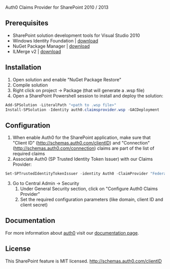 Auth0 Claims Provider for SharePoint 2010 / 2013

## Prerequisites
  - SharePoint solution development tools for Visual Studio 2010
  - Windows Identity Foundation | <a href="http://www.microsoft.com/en-us/download/details.aspx?id=17331" target="_blank">download</a>
  - NuGet Package Manager | <a href="http://visualstudiogallery.msdn.microsoft.com/27077b70-9dad-4c64-adcf-c7cf6bc9970c" target="_blank">download</a>
  - ILMerge v2 | <a href="http://www.microsoft.com/en-us/download/details.aspx?id=17630" target="_blank">download</a>

## Installation

  1. Open solution and enable "NuGet Package Restore"
  2. Compile solution
  3. Right click on project -> Package (that will generate a .wsp file)
  4. Open a SharePoint Powershell session to install and deploy the solution:
  
  ~~~ps1
  Add-SPSolution -LiteralPath "<path to .wsp file>"
  Install-SPSolution -Identity auth0.claimsprovider.wsp -GACDeployment
  ~~~

## Configuration

  1. When enable Auth0 for the SharePoint application, make sure that "Client ID" (http://schemas.auth0.com/clientID) and "Connection" (http://schemas.auth0.com/connection) claims are part of the list of required claims
  2. Associate Auth0 (SP Trusted Identity Token Issuer) with our Claims Provider:
  
  ~~~ps1
  Set-SPTrustedIdentityTokenIssuer -identity Auth0 -ClaimProvider "Federated Users (Auth0)"
  ~~~
  
  3. Go to Central Admin -> Security
      1. Under General Security section, click on "Configure Auth0 Claims Provider"
      2. Set the required configuration parameters (like domain, client ID and client secret)

## Documentation

For more information about <a href="http://auth0.com" target="_blank">auth0</a> visit our <a href="http://docs.auth0.com/" target="_blank">documentation page</a>.

## License

This SharePoint feature is MIT licensed.
http://schemas.auth0.com/clientID
